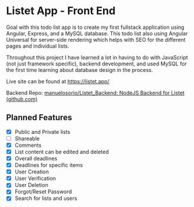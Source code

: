 # Listet App - Front End


Goal with this todo list app is to create my first fullstack application using Angular, Express, and a MySQL database. This todo list also using Angular Universal for server-side rendering which helps with SEO for the different pages and individual lists.

Throughout this project I have learned a lot in having to do with JavaScript (not just framework specific), backend development, and used MySQL for the first time learning about database design in the process.

Live site can be found at https://listet.app/

Backend Repo: [manuelosorio/Listet_Backend: NodeJS Backend for Listet (github.com)](https://github.com/manuelosorio/Listet_Backend)



## Planned Features

- [x] Public and Private lists
- [ ] Shareable
- [x] Comments
- [x] List content can be edited and deleted
- [x] Overall deadlines
- [x] Deadlines for specific items
- [x] User Creation
- [x] User Verification
- [x] User Deletion
- [x] Forgot/Reset Password
- [x] Search for lists and users
